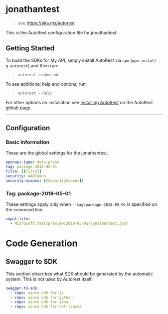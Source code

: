 # jonathantest

> see https://aka.ms/autorest

This is the AutoRest configuration file for jonathantest.

## Getting Started

To build the SDKs for My API, simply install AutoRest via `npm` (`npm install -g autorest`) and then run:

> `autorest readme.md`

To see additional help and options, run:

> `autorest --help`

For other options on installation see [Installing AutoRest](https://aka.ms/autorest/install) on the AutoRest github page.

---

## Configuration

### Basic Information

These are the global settings for the jonathantest.

```yaml
openapi-type: data-plane
tag: package-2018-05-01
title: [[Title]]
security: AADToken
security-scopes: [[SecurityScopes]]
```

### Tag: package-2018-05-01

These settings apply only when `--tag=package-2018-05-01` is specified on the command line.

```yaml $(tag) == 'package-2018-05-01'
input-file:
  - Microsoft.test/preview/2018-05-01/jonathantest.json
```

# Code Generation

## Swagger to SDK

This section describes what SDK should be generated by the automatic system.
This is not used by Autorest itself.

```yaml $(swagger-to-sdk)
swagger-to-sdk:
  - repo: azure-sdk-for-js
  - repo: azure-sdk-for-python
  - repo: azure-sdk-for-java
  - repo: azure-sdk-for-net-track2
```